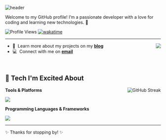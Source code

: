 ![header](https://capsule-render.vercel.app/api?type=venom&color=auto&height=200&section=header&text=👋Hi%20there!%20I'm%20koreaygj&fontSize=40&fontColor=ffffff)

Welcome to my GitHub profile! I’m a passionate developer with a love for coding and learning new technologies. 🚀

![Profile Views](https://komarev.com/ghpvc/?username=koreaygj&color=blueviolet&style=round-square)
[![wakatime](https://wakatime.com/badge/user/ca68aa9c-3de0-4dca-b96e-31d26e2a8f6c.svg)](https://wakatime.com/@ca68aa9c-3de0-4dca-b96e-31d26e2a8f6c)

---

<a href="#">
  <img align="right" src="https://github-readme-stats.vercel.app/api?username=koreaygj&show_icons=true&count_private=true&line_height=26&theme=dark" />
</a>

- :book: &nbsp;Learn more about my projects on my **[blog]**
- :computer: &nbsp;Connect with me on **[email]**

<br clear="right">

## 🧩 Tech I'm Excited About

<a href="https://git.io/streak-stats">
  <img align="right" src="https://streak-stats.demolab.com?user=koreaygj&theme=dark&card_width=350&card_height=220" alt="GitHub Streak" />
</a>

**Tools & Platforms**

<a href="https://skillicons.dev">
  <img src="https://skillicons.dev/icons?i=github,git,docker,vim,aws,npm,idea" />
</a>

**Programming Languages & Frameworks**

<a href="https://skillicons.dev">
  <img src="https://skillicons.dev/icons?i=actix,rust,cpp,react,ts,java,spring" />
</a>

[email]: mailto:ygj1828@gmail.com "koreaygj email"
[blog]: https://koreaygj.github.io "koreaygj dev blog"

---

✨ Thanks for stopping by! ✨
